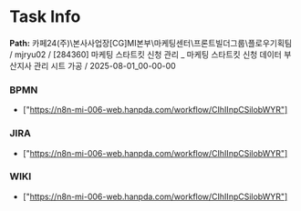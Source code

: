 # Task Info

**Path:** 카페24(주)\본사사업장\[CG]MI본부\마케팅센터\프론트빌더그룹\플로우기획팀 / mjryu02 / [284360] 마케팅 스타트킷 신청 관리 _ 마케팅 스타트킷 신청 데이터 부산지사 관리 시트 가공 / 2025-08-01_00-00-00

### BPMN
- ["https://n8n-mi-006-web.hanpda.com/workflow/CIhIInpCSilobWYR"]

### JIRA
- ["https://n8n-mi-006-web.hanpda.com/workflow/CIhIInpCSilobWYR"]

### WIKI
- ["https://n8n-mi-006-web.hanpda.com/workflow/CIhIInpCSilobWYR"]

